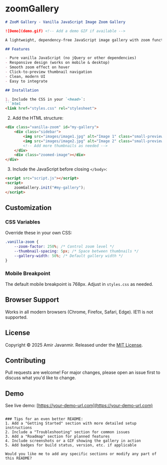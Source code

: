 # zoomGallery

```markdown
# ZooM Gallery - Vanilla JavaScript Image Zoom Gallery

![Demo](demo.gif) <!-- Add a demo GIF if available -->

A lightweight, dependency-free JavaScript image gallery with zoom functionality. Perfect for showcasing product images or photo collections.

## Features

- Pure vanilla JavaScript (no jQuery or other dependencies)
- Responsive design (works on mobile & desktop)
- Smooth zoom effect on hover
- Click-to-preview thumbnail navigation
- Clean, modern UI
- Easy to integrate

## Installation

1. Include the CSS in your `<head>`:
```html
<link href="styles.css" rel="stylesheet">
```

2. Add the HTML structure:
```html
<div class="vanilla-zoom" id="my-gallery">
    <div class="sidebar">
        <img src="images/image1.jpg" alt="Image 1" class="small-preview">
        <img src="images/image2.jpg" alt="Image 2" class="small-preview">
        <!-- Add more thumbnails as needed -->
    </div>
    <div class="zoomed-image"></div>
</div>
```

3. Include the JavaScript before closing `</body>`:
```html
<script src="script.js"></script>
<script>
    zoomGallery.init("#my-gallery");
</script>
```

## Customization

### CSS Variables
Override these in your own CSS:
```css
.vanilla-zoom {
    --zoom-factor: 250%; /* Control zoom level */
    --thumbnail-spacing: 5px; /* Space between thumbnails */
    --gallery-width: 50%; /* Default gallery width */
}
```

### Mobile Breakpoint
The default mobile breakpoint is 768px. Adjust in `styles.css` as needed.

## Browser Support
Works in all modern browsers (Chrome, Firefox, Safari, Edge). IE11 is not supported.

## License
Copyright © 2025 Amir Javanmir. Released under the [MIT License](LICENSE).

## Contributing
Pull requests are welcome! For major changes, please open an issue first to discuss what you'd like to change.

## Demo
See live demo: [https://your-demo-url.com](https://your-demo-url.com) <!-- Add your demo URL -->
```

### Tips for an even better README:
1. Add a "Getting Started" section with more detailed setup instructions
2. Include a "Troubleshooting" section for common issues
3. Add a "Roadmap" section for planned features
4. Include screenshots or a GIF showing the gallery in action
5. Add badges for build status, version, etc. if applicable

Would you like me to add any specific sections or modify any part of this README?

